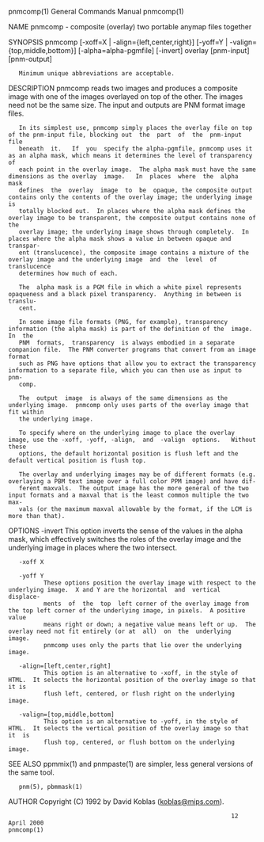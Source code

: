 pnmcomp(1)                                                    General Commands Manual                                                   pnmcomp(1)

NAME
       pnmcomp - composite (overlay) two portable anymap files together

SYNOPSIS
       pnmcomp [-xoff=X | -align={left,center,right}]
       [-yoff=Y | -valign={top,middle,bottom}]
       [-alpha=alpha-pgmfile] [-invert]
       overlay [pnm-input] [pnm-output]

       Minimum unique abbreviations are acceptable.

DESCRIPTION
       pnmcomp  reads  two images and produces a composite image with one of the images overlayed on top of the other.  The images need not be the
       same size.  The input and outputs are PNM format image files.

       In its simplest use, pnmcomp simply places the overlay file on top of the pnm-input file, blocking out  the  part  of  the  pnm-input  file
       beneath  it.   If  you  specify the alpha-pgmfile, pnmcomp uses it as an alpha mask, which means it determines the level of transparency of
       each point in the overlay image.  The alpha mask must have the same dimensions as the overlay  image.   In  places  where  the  alpha  mask
       defines  the  overlay  image  to  be  opaque, the composite output contains only the contents of the overlay image; the underlying image is
       totally blocked out.  In places where the alpha mask defines the overlay image to be transparent, the composite output contains none of the
       overlay image; the underlying image shows through completely.  In places where the alpha mask shows a value in between opaque and transpar‐
       ent (translucence), the composite image contains a mixture of the overlay image and the underlying image  and  the  level  of  translucence
       determines how much of each.

       The  alpha mask is a PGM file in which a white pixel represents opaqueness and a black pixel transparency.  Anything in between is translu‐
       cent.

       In some image file formats (PNG, for example), transparency information (the alpha mask) is part of the definition of the  image.   In  the
       PNM  formats,  transparency  is always embodied in a separate companion file.  The PNM converter programs that convert from an image format
       such as PNG have options that allow you to extract the transparency information to a separate file, which you can then use as input to pnm‐
       comp.

       The  output  image  is always of the same dimensions as the underlying image.  pnmcomp only uses parts of the overlay image that fit within
       the underlying image.

       To specify where on the underlying image to place the overlay image, use the -xoff, -yoff, -align,  and  -valign  options.   Without  these
       options, the default horizontal position is flush left and the default vertical position is flush top.

       The overlay and underlying images may be of different formats (e.g.  overlaying a PBM text image over a full color PPM image) and have dif‐
       ferent maxvals.  The output image has the more general of the two input formats and a maxval that is the least common multiple the two max‐
       vals (or the maximum maxval allowable by the format, if the LCM is more than that).

OPTIONS
       -invert
              This  option  inverts  the  sense of the values in the alpha mask, which effectively switches the roles of the overlay image and the
              underlying image in places where the two intersect.

       -xoff X

       -yoff Y
              These options position the overlay image with respect to the underlying image.  X and Y are the horizontal  and  vertical  displace‐
              ments  of  the  top  left corner of the overlay image from the top left corner of the underlying image, in pixels.  A positive value
              means right or down; a negative value means left or up.  The overlay need not fit entirely (or at  all)  on  the  underlying  image.
              pnmcomp uses only the parts that lie over the underlying image.

       -align=[left,center,right]
              This option is an alternative to -xoff, in the style of HTML.  It selects the horizontal position of the overlay image so that it is
              flush left, centered, or flush right on the underlying image.

       -valign=[top,middle,bottom]
              This option is an alternative to -yoff, in the style of HTML.  It selects the vertical position of the overlay image so that  it  is
              flush top, centered, or flush bottom on the underlying image.

SEE ALSO
       ppmmix(1) and pnmpaste(1) are simpler, less general versions of the same tool.

       pnm(5), pbmmask(1)

AUTHOR
       Copyright (C) 1992 by David Koblas (koblas@mips.com).

                                                                   12 April 2000                                                        pnmcomp(1)
